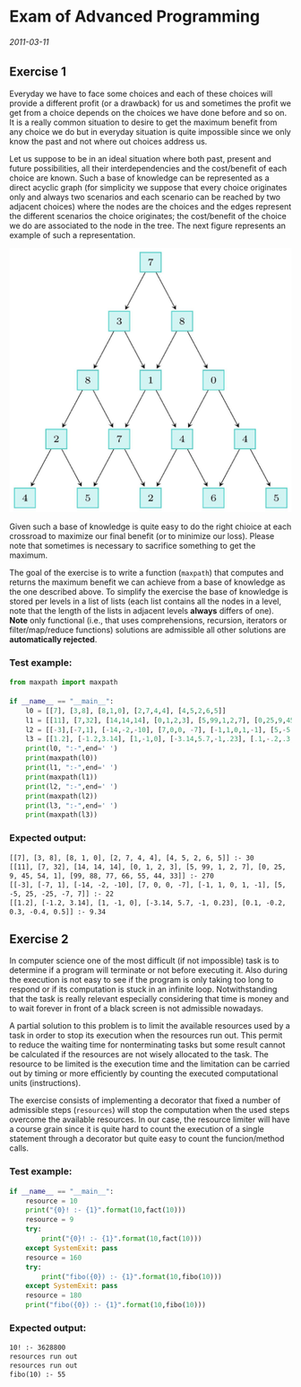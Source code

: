 # Exam of Advanced Programming

###### 2011-03-11

## Exercise 1

Everyday we have to face some choices and each of these choices will provide a different profit (or a drawback) for us and sometimes the profit we get from a choice depends on the choices we have done before and so on. It is a really common situation to desire to get the maximum benefit from any choice we do but in everyday situation is quite impossible since we only know the past and not where out choices address us.

Let us suppose to be in an ideal situation where both past, present and future possibilities, all their interdependencies and the cost/benefit of each choice are known. Such a base of knowledge can be represented as a direct acyclic graph (for simplicity we suppose that every choice originates only and always two scenarios and each scenario can be reached by two adjacent choices) where the nodes are the choices and the edges represent the different scenarios the choice originates; the cost/benefit of the choice we do are associated to the node in the tree. The next figure represents an example of such a representation.

![Choices graph](choices_graph.jpg)

Given such a base of knowledge is quite easy to do the right chioice at each crossroad to maximize our final benefit (or to minimize our loss). Please note that sometimes is necessary to sacrifice something to get the maximum.

The goal of the exercise is to write a function (`maxpath`) that computes and returns the maximum benefit we can achieve from a base of knowledge as the one described above. To simplify the exercise the base of knowledge is stored per levels in a list of lists (each list contains all the nodes in a level, note that the length of the lists in adjacent levels **always** differs of one). **Note** only functional (i.e., that uses comprehensions, recursion, iterators or filter/map/reduce functions) solutions are admissible all other solutions are **automatically rejected**.

### Test example:

```py
from maxpath import maxpath

if __name__ == "__main__":
    l0 = [[7], [3,8], [8,1,0], [2,7,4,4], [4,5,2,6,5]]
    l1 = [[11], [7,32], [14,14,14], [0,1,2,3], [5,99,1,2,7], [0,25,9,45, 54,1], [99,88,77,66,55,44,33]]
    l2 = [[-3],[-7,1], [-14,-2,-10], [7,0,0, -7], [-1,1,0,1,-1], [5,-5,25,-25,-7,7]]
    l3 = [[1.2], [-1.2,3.14], [1,-1,0], [-3.14,5.7,-1,.23], [.1,-.2,.3,-.4,.5]]
    print(l0, ":-",end=' ')
    print(maxpath(l0))
    print(l1, ":-",end=' ')
    print(maxpath(l1))
    print(l2, ":-",end=' ')
    print(maxpath(l2))
    print(l3, ":-",end=' ')
    print(maxpath(l3))
```

### Expected output:

```
[[7], [3, 8], [8, 1, 0], [2, 7, 4, 4], [4, 5, 2, 6, 5]] :- 30
[[11], [7, 32], [14, 14, 14], [0, 1, 2, 3], [5, 99, 1, 2, 7], [0, 25, 9, 45, 54, 1], [99, 88, 77, 66, 55, 44, 33]] :- 270
[[-3], [-7, 1], [-14, -2, -10], [7, 0, 0, -7], [-1, 1, 0, 1, -1], [5, -5, 25, -25, -7, 7]] :- 22
[[1.2], [-1.2, 3.14], [1, -1, 0], [-3.14, 5.7, -1, 0.23], [0.1, -0.2, 0.3, -0.4, 0.5]] :- 9.34
```

## Exercise 2

In computer science one of the most difficult (if not impossible) task is to determine if a program will terminate or not before executing it. Also during the execution is not easy to see if the program is only taking too long to respond or if its computation is stuck in an infinite loop. Notwithstanding that the task is really relevant especially considering that time is money and to wait forever in front of a black screen is not admissible nowadays.

A partial solution to this problem is to limit the available resources used by a task in order to stop its execution when the resources run out. This permit to reduce the waiting time for nonterminating tasks but some result cannot be calculated if the resources are not wisely allocated to the task. The resource to be limited is the execution time and the limitation can be carried out by timing or more efficiently by counting the executed computational units (instructions).

The exercise consists of implementing a decorator that fixed a number of admissible steps (`resources`) will stop the computation when the used steps overcome the available resources. In our case, the resource limiter will have a course grain since it is quite hard to count the execution of a single statement through a decorator but quite easy to count the funcion/method calls.

### Test example:

```py
if __name__ == "__main__":
    resource = 10
    print("{0}! :- {1}".format(10,fact(10)))
    resource = 9
    try:
        print("{0}! :- {1}".format(10,fact(10)))
    except SystemExit: pass
    resource = 160
    try:
        print("fibo({0}) :- {1}".format(10,fibo(10)))
    except SystemExit: pass
    resource = 180
    print("fibo({0}) :- {1}".format(10,fibo(10)))
```

### Expected output:

```
10! :- 3628800
resources run out
resources run out
fibo(10) :- 55
```